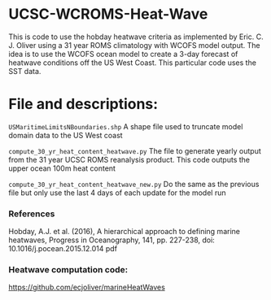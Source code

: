 # UCSC-WCROMS-Heat-Wave
This is code to use the hobday heatwave criteria as implemented by Eric. C. J. Oliver using a 31 year ROMS climatology with WCOFS model output.
The idea is to use the WCOFS ocean model to create a 3-day forecast of heatwave conditions off the US West Coast.  This particular code uses the SST data.

# File and descriptions:
``` USMaritimeLimitsNBoundaries.shp ``` A shape file used to truncate model domain data to the US West coast

``` compute_30_yr_heat_content_heatwave.py ``` The file to generate yearly output from the 31 year UCSC ROMS reanalysis product.  This code outputs the upper ocean 100m heat content

``` compute_30_yr_heat_content_heatwave_new.py ``` Do the same as the previous file but only use the last 4 days of each update for the model run







### References
Hobday, A.J. et al. (2016), A hierarchical approach to defining marine heatwaves, Progress in Oceanography, 141, pp. 227-238, doi: 10.1016/j.pocean.2015.12.014 pdf

### Heatwave computation code:
https://github.com/ecjoliver/marineHeatWaves

